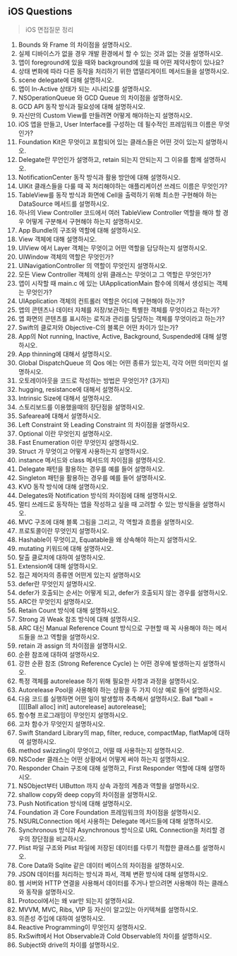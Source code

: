 ## iOS Questions

> iOS 면접질문 정리





1. Bounds 와 Frame 의 차이점을 설명하시오.
2. 실제 디바이스가 없을 경우 개발 환경에서 할 수 있는 것과 없는 것을 설명하시오.
3. 앱이 foreground에 있을 때와 background에 있을 때 어떤 제약사항이 있나요?
4. 상태 변화에 따라 다른 동작을 처리하기 위한 앱델리게이트 메서드들을 설명하시오.
5. scene delegate에 대해 설명하시오.
6. 앱이 In-Active 상태가 되는 시나리오를 설명하시오.
7.  NSOperationQueue 와 GCD Queue 의 차이점을 설명하시오.
8.  GCD API 동작 방식과 필요성에 대해 설명하시오.
9.  자신만의 Custom View를 만들려면 어떻게 해야하는지 설명하시오.
10.  iOS 앱을 만들고, User Interface를 구성하는 데 필수적인 프레임워크 이름은 무엇인가?
11.  Foundation Kit은 무엇이고 포함되어 있는 클래스들은 어떤 것이 있는지 설명하시오.
12.  Delegate란 무언인가 설명하고, retain 되는지 안되는지 그 이유를 함께 설명하시오.
13. NotificationCenter 동작 방식과 활용 방안에 대해 설명하시오.
14. UIKit 클래스들을 다룰 때 꼭 처리해야하는 애플리케이션 쓰레드 이름은 무엇인가?
15. TableView를 동작 방식과 화면에 Cell을 출력하기 위해 최소한 구현해야 하는 DataSource 메서드를 설명하시오.
16. 하나의 View Controller 코드에서 여러 TableView Controller 역할을 해야 할 경우 어떻게 구분해서 구현해야 하는지 설명하시오.
17. App Bundle의 구조와 역할에 대해 설명하시오.
18. View 객체에 대해 설명하시오.
19. UIView 에서 Layer 객체는 무엇이고 어떤 역할을 담당하는지 설명하시오.
20. UIWindow 객체의 역할은 무엇인가?
21. UINavigationController 의 역할이 무엇인지 설명하시오.
22. 모든 View Controller 객체의 상위 클래스는 무엇이고 그 역할은 무엇인가?
23. 앱이 시작할 때 main.c 에 있는 UIApplicationMain 함수에 의해서 생성되는 객체는 무엇인가?
24. UIApplication 객체의 컨트롤러 역할은 어디에 구현해야 하는가?
25. 앱의 콘텐츠나 데이터 자체를 저장/보관하는 특별한 객체를 무엇이라고 하는가?
26. 앱 화면의 콘텐츠를 표시하는 로직과 관리를 담당하는 객체를 무엇이라고 하는가?
27. Swift의 클로저와 Objective-C의 블록은 어떤 차이가 있는가?
28. App의 Not running, Inactive, Active, Background, Suspended에 대해 설명하시오.
29. App thinning에 대해서 설명하시오.
30. Global DispatchQueue 의 Qos 에는 어떤 종류가 있는지, 각각 어떤 의미인지 설명하시오.
31. 오토레이아웃을 코드로 작성하는 방법은 무엇인가? (3가지)
32. hugging, resistance에 대해서 설명하시오.
33. Intrinsic Size에 대해서 설명하시오.
34. 스토리보드를 이용했을때의 장단점을 설명하시오.
35. Safearea에 대해서 설명하시오.
36. Left Constraint 와 Leading Constraint 의 차이점을 설명하시오.
37. Optional 이란 무엇인지 설명하시오.
38. Fast Enumeration 이란 무엇인지 설명하시오.
39. Struct 가 무엇이고 어떻게 사용하는지 설명하시오.
40. instance 메서드와 class 메서드의 차이점을 설명하시오.
41. Delegate 패턴을 활용하는 경우를 예를 들어 설명하시오.
42. Singleton 패턴을 활용하는 경우를 예를 들어 설명하시오.
43. KVO 동작 방식에 대해 설명하시오.
44. Delegates와 Notification 방식의 차이점에 대해 설명하시오.
45. 멀티 쓰레드로 동작하는 앱을 작성하고 싶을 때 고려할 수 있는 방식들을 설명하시오.
46. MVC 구조에 대해 블록 그림을 그리고, 각 역할과 흐름을 설명하시오.
47. 프로토콜이란 무엇인지 설명하시오.
48. Hashable이 무엇이고, Equatable을 왜 상속해야 하는지 설명하시오.
49. mutating 키워드에 대해 설명하시오.
50. 탈출 클로저에 대하여 설명하시오.
51. Extension에 대해 설명하시오.
52. 접근 제어자의 종류엔 어떤게 있는지 설명하시오
53. defer란 무엇인지 설명하시오.
54. defer가 호출되는 순서는 어떻게 되고, defer가 호출되지 않는 경우를 설명하시오.
55. ARC란 무엇인지 설명하시오.
56. Retain Count 방식에 대해 설명하시오.
57. Strong 과 Weak 참조 방식에 대해 설명하시오.
58. ARC 대신 Manual Reference Count 방식으로 구현할 때 꼭 사용해야 하는 메서드들을 쓰고 역할을 설명하시오.
59. retain 과 assign 의 차이점을 설명하시오.
60. 순환 참조에 대하여 설명하시오.
61. 강한 순환 참조 (Strong Reference Cycle) 는 어떤 경우에 발생하는지 설명하시오.
62. 특정 객체를 autorelease 하기 위해 필요한 사항과 과정을 설명하시오.
63. Autorelease Pool을 사용해야 하는 상황을 두 가지 이상 예로 들어 설명하시오.
64. 다음 코드를 실행하면 어떤 일이 발생할까 추측해서 설명하시오. Ball *ball = [[[[Ball alloc] init] autorelease] autorelease];
65. 함수형 프로그래밍이 무엇인지 설명하시오.
66. 고차 함수가 무엇인지 설명하시오.
67. Swift Standard Library의 map, filter, reduce, compactMap, flatMap에 대하여 설명하시오.
68. method swizzling이 무엇이고, 어떨 때 사용하는지 설명하시오.
69. NSCoder 클래스는 어떤 상황에서 어떻게 써야 하는지 설명하시오.
70. Responder Chain 구조에 대해 설명하고, First Responder 역할에 대해 설명하시오.
71. NSObject부터 UIButton 까지 상속 과정의 계층과 역할을 설명하시오.
72. shallow copy와 deep copy의 차이점을 설명하시오.
73. Push Notification 방식에 대해 설명하시오.
74. Foundation 과 Core Foundation 프레임워크의 차이점을 설명하시오.
75. NSURLConnection 에서 사용하는 Delegate 메서드들에 대해 설명하시오.
76. Synchronous 방식과 Asynchronous 방식으로 URL Connection을 처리할 경우의 장단점을 비교하시오.
77. Plist 파일 구조와 Plist 파일에 저장된 데이터를 다루기 적합한 클래스를 설명하시오.
78. Core Data와 Sqlite 같은 데이터 베이스의 차이점을 설명하시오.
79. JSON 데이터를 처리하는 방식과 파서, 객체 변환 방식에 대해 설명하시오.
80. 웹 서버와 HTTP 연결을 사용해서 데이터를 주거나 받으려면 사용해야 하는 클래스와 동작을 설명하시오.
81. Protocol에서는 왜 var만 되는지 설명하시요.
82. MVVM, MVC, Ribs, VIP 등 자신이 알고있는 아키텍쳐를 설명하시오.
83. 의존성 주입에 대하여 설명하시오.
84. Reactive Programming이 무엇인지 설명하시오.
85. RxSwift에서 Hot Observable과 Cold Observable의 차이를 설명하시오.
86. Subject와 drive의 차이를 설명하시오.

 